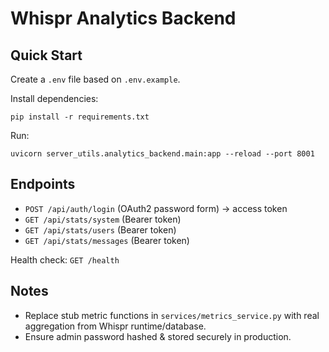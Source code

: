# Whispr Analytics Backend

## Quick Start

Create a `.env` file based on `.env.example`.

Install dependencies:
```
pip install -r requirements.txt
```

Run:
```
uvicorn server_utils.analytics_backend.main:app --reload --port 8001
```

## Endpoints
- `POST /api/auth/login` (OAuth2 password form) -> access token
- `GET /api/stats/system` (Bearer token)
- `GET /api/stats/users` (Bearer token)
- `GET /api/stats/messages` (Bearer token)

Health check: `GET /health`

## Notes
- Replace stub metric functions in `services/metrics_service.py` with real aggregation from Whispr runtime/database.
- Ensure admin password hashed & stored securely in production.
